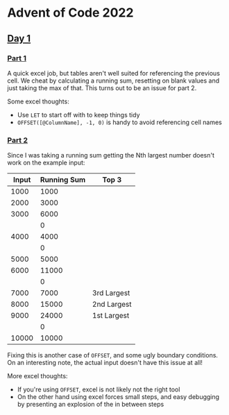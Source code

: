 # Advent of Code 2022

## [Day 1](https://adventofcode.com/2022/day/1)

### [Part 1](https://adventofcode.com/2022/day/1#part1)

A quick excel job, but tables aren't well suited for referencing the previous cell. We cheat by calculating a running sum, resetting on blank values and just taking the max of that. This turns out to be an issue for part 2. 

Some excel thoughts:

- Use `LET` to start off with to keep things tidy
- `OFFSET([@ColumnName], -1, 0)` is handy to avoid referencing cell names

### [Part 2](https://adventofcode.com/2022/day/1#part2)

Since I was taking a running sum getting the Nth largest number doesn't work on the example input:

Input | Running Sum | Top 3
----- | ----------- | -----------
1000  | 1000        |
2000  | 3000        |
3000  | 6000        |
      | 0           |
4000  | 4000        |
      | 0           |
5000  | 5000        |
6000  | 11000       |
      | 0           |
7000  | 7000        | 3rd Largest
8000  | 15000       | 2nd Largest
9000  | 24000       | 1st Largest
      | 0           |
10000 | 10000       |

Fixing this is another case of `OFFSET`, and some ugly boundary conditions. On an interesting note, the actual input doesn't have this issue at all!

More excel thoughts:

- If you're using `OFFSET`, excel is not likely not the right tool
- On the other hand using excel forces small steps, and easy debugging by presenting an explosion of the in between steps
